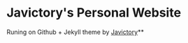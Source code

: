 # Javictory's Personal Website

Runing on Github + Jekyll theme by [Javictory](https://github.com/Javictory/Javictory.github.io)**

